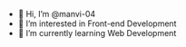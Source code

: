 - 👋 Hi, I’m @manvi-04
- 👀 I’m interested in Front-end Development
- 🌱 I’m currently learning Web Development


<!---
manvi-04/manvi-04 is a ✨ special ✨ repository because its `README.md` (this file) appears on your GitHub profile.
You can click the Preview link to take a look at your changes.
--->
